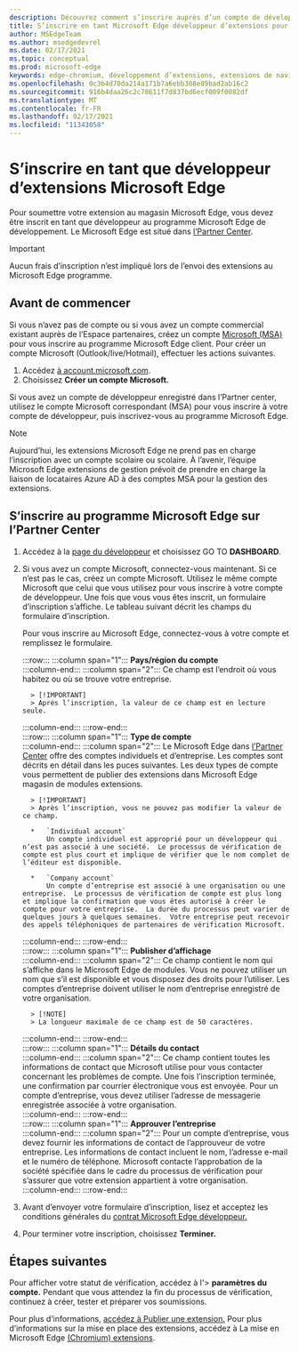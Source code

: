 ```yaml
---
description: Découvrez comment s’inscrire auprès d’un compte de développeur pour publier des extensions Microsoft Edge magasin d’extensions
title: S’inscrire en tant Microsoft Edge développeur d’extensions pour publier des extensions
author: MSEdgeTeam
ms.author: msedgedevrel
ms.date: 02/17/2021
ms.topic: conceptual
ms.prod: microsoft-edge
keywords: edge-chromium, développement d’extensions, extensions de navigateur, extensions, extensions, centre de partenaires, développeur
ms.openlocfilehash: 0c3b4d70da214a171b7a6ebb308e89bad2ab16c2
ms.sourcegitcommit: 916b4daa26c2c78611f7d837bd6ecf009f0082df
ms.translationtype: MT
ms.contentlocale: fr-FR
ms.lasthandoff: 02/17/2021
ms.locfileid: "11343058"
---
```

# S’inscrire en tant que développeur d’extensions Microsoft Edge  

Pour soumettre votre extension au magasin Microsoft Edge, vous devez être inscrit en tant que développeur au programme Microsoft Edge de développement.  Le Microsoft Edge est situé dans [l’Partner Center][MicrosoftPartnerCenter].  

> [!IMPORTANT]
> Aucun frais d’inscription n’est impliqué lors de l’envoi des extensions au Microsoft Edge programme.  

##  <a name="before-you-begin"></a>Avant de commencer  

Si vous n’avez pas de compte ou si vous avez un compte commercial existant auprès de l’Espace partenaires, créez un compte [Microsoft (MSA)][WindowsCommunityEverythingAboutMicrosoftAccounts] pour vous inscrire au programme Microsoft Edge client.  Pour créer un compte Microsoft \(Outlook/live/Hotmail\), effectuer les actions suivantes.  

1.  Accédez [à account.microsoft.com][MicrosoftAccount].  
1.  Choisissez **Créer un compte Microsoft.**  
    
Si vous avez un compte de développeur enregistré dans l’Partner center, utilisez le compte Microsoft correspondant \(MSA\) pour vous inscrire à votre compte de développeur, puis inscrivez-vous au programme Microsoft Edge.  

> [!NOTE]
> Aujourd’hui, les extensions Microsoft Edge ne prend pas en charge l’inscription avec un compte scolaire ou scolaire.  À l’avenir, l’équipe Microsoft Edge extensions de gestion prévoit de prendre en charge la liaison de locataires Azure AD à des comptes MSA pour la gestion des extensions.  

##  <a name="enroll-in-the-microsoft-edge-program-on-partner-center"></a>S’inscrire au programme Microsoft Edge sur l’Partner Center  

1.  Accédez à la [page du développeur][MicrosoftPartnerCenter] et choisissez GO TO **DASHBOARD**.  
1.  Si vous avez un compte Microsoft, connectez-vous maintenant.  Si ce n’est pas le cas, créez un compte Microsoft.  Utilisez le même compte Microsoft que celui que vous utilisez pour vous inscrire à votre compte de développeur.  Une fois que vous vous êtes inscrit, un formulaire d’inscription s’affiche. Le tableau suivant décrit les champs du formulaire d’inscription.  
    
    Pour vous inscrire au Microsoft Edge, connectez-vous à votre compte et remplissez le formulaire.  
    
    :::row:::
       :::column span="1":::
          **Pays/région du compte**  
       :::column-end:::
       :::column span="2":::
          Ce champ est l’endroit où vous habitez ou où se trouve votre entreprise.  
          
          > [!IMPORTANT]
          > Après l’inscription, la valeur de ce champ est en lecture seule.  
          
       :::column-end:::
    :::row-end:::  
    :::row:::
       :::column span="1":::
          **Type de compte**  
       :::column-end:::
       :::column span="2":::
          Le Microsoft Edge dans [l’Partner Center][MicrosoftPartnerCenter] offre des comptes individuels et d’entreprise.  Les comptes sont décrits en détail dans les puces suivantes.  Les deux types de compte vous permettent de publier des extensions dans Microsoft Edge magasin de modules extensions.  
          
          > [!IMPORTANT]
          > Après l’inscription, vous ne pouvez pas modifier la valeur de ce champ.  
          
          *   `Individual account`  
              Un compte individuel est approprié pour un développeur qui n’est pas associé à une société.  Le processus de vérification de compte est plus court et implique de vérifier que le nom complet de l’éditeur est disponible.  

          *   `Company account`  
              Un compte d’entreprise est associé à une organisation ou une entreprise.  Le processus de vérification de compte est plus long et implique la confirmation que vous êtes autorisé à créer le compte pour votre entreprise.  La durée du processus peut varier de quelques jours à quelques semaines.  Votre entreprise peut recevoir des appels téléphoniques de partenaires de vérification Microsoft.  
              
       :::column-end:::
    :::row-end:::  
    :::row:::
       :::column span="1":::
          **Publisher d’affichage**  
       :::column-end:::
       :::column span="2":::
          Ce champ contient le nom qui s’affiche dans le Microsoft Edge de modules.  Vous ne pouvez utiliser un nom que s’il est disponible et vous disposez des droits pour l’utiliser.  Les comptes d’entreprise doivent utiliser le nom d’entreprise enregistré de votre organisation.  
          
          > [!NOTE]
          > La longueur maximale de ce champ est de 50 caractères.  
          
       :::column-end:::
    :::row-end:::  
    :::row:::
       :::column span="1":::
          **Détails du contact**  
       :::column-end:::
       :::column span="2":::
          Ce champ contient toutes les informations de contact que Microsoft utilise pour vous contacter concernant les problèmes de compte.  Une fois l’inscription terminée, une confirmation par courrier électronique vous est envoyée.  Pour un compte d’entreprise, vous devez utiliser l’adresse de messagerie enregistrée associée à votre organisation.  
       :::column-end:::
    :::row-end:::  
    :::row:::
       :::column span="1":::
          **Approuver l’entreprise**  
       :::column-end:::
       :::column span="2":::
          Pour un compte d’entreprise, vous devez fournir les informations de contact de l’approuveur de votre entreprise.  Les informations de contact incluent le nom, l’adresse e-mail et le numéro de téléphone.  Microsoft contacte l’approbation de la société spécifiée dans le cadre du processus de vérification pour s’assurer que votre extension appartient à votre organisation.  
       :::column-end:::
    :::row-end:::  
    
1.  Avant d’envoyer votre formulaire d’inscription, lisez et acceptez les conditions générales du [contrat Microsoft Edge développeur.][MicrosoftAppDeveloperAgreement]  
1.  Pour terminer votre inscription, choisissez **Terminer.**  
    
##  <a name="next-steps"></a>Étapes suivantes  

Pour afficher votre statut de vérification, accédez à l'> **paramètres du compte.**  Pendant que vous attendez la fin du processus de vérification, continuez à créer, tester et préparer vos soumissions.  

Pour plus d’informations, [accédez à Publier une extension.][ExtensionsChromiumPublishExtension]  Pour plus d’informations sur la mise en place des extensions, accédez à La mise en Microsoft Edge [(Chromium) extensions][ExtensionsChromiumGettingStartedIndex].  

<!-- links -->  

[ExtensionsChromiumGettingStartedIndex]: ../getting-started/index.md "Getting started with Microsoft Edge (Chromium) extensions | Documents Microsoft"  
[ExtensionsChromiumPublishExtension]:  ./publish-extension.md "Publier une extension | Documents Microsoft"  

[MicrosoftAppDeveloperAgreement]:  /legal/windows/agreements/app-developer-agreement "Contrat du développeur d’applications | Documents Microsoft"  

[MicrosoftAccount]:  https://account.microsoft.com/account "Compte Microsoft"  

[MicrosoftPartnerCenter]:  https://partner.microsoft.com/dashboard/microsoftedge/public/login?ref=dd "Partner Center"  

[WindowsCommunityEverythingAboutMicrosoftAccounts]:  https://community.windows.com/stories/everything-you-need-to-know-about-microsoft-accounts "Tout ce que vous devez savoir sur les comptes Microsoft | Windows Community"  
